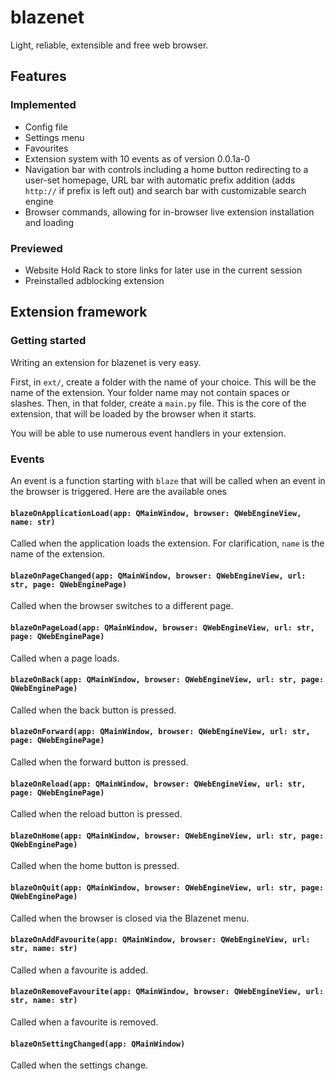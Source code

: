 # blazenet
Light, reliable, extensible and free web browser.

## Features
### Implemented
- Config file
- Settings menu
- Favourites
- Extension system with 10 events as of version 0.0.1a-0
- Navigation bar with controls including a home button redirecting to a user-set homepage, URL bar with automatic prefix addition (adds `http://` if prefix is left out) and search bar with customizable search engine
- Browser commands, allowing for in-browser live extension installation and loading
### Previewed
- Website Hold Rack to store links for later use in the current session
- Preinstalled adblocking extension

## Extension framework
### Getting started
Writing an extension for blazenet is very easy.

First, in `ext/`, create a folder with the name of your choice. This will be the name of the extension. Your folder name may not contain spaces or slashes.
Then, in that folder, create a `main.py` file. This is the core of the extension, that will be loaded by the browser when it starts.

You will be able to use numerous event handlers in your extension.

### Events
An event is a function starting with `blaze` that will be called when an event in the browser is triggered. Here are the available ones
#### `blazeOnApplicationLoad(app: QMainWindow, browser: QWebEngineView, name: str)`
Called when the application loads the extension. For clarification, `name` is the name of the extension.

#### `blazeOnPageChanged(app: QMainWindow, browser: QWebEngineView, url: str, page: QWebEnginePage)`
Called when the browser switches to a different page.

#### `blazeOnPageLoad(app: QMainWindow, browser: QWebEngineView, url: str, page: QWebEnginePage)`
Called when a page loads.

#### `blazeOnBack(app: QMainWindow, browser: QWebEngineView, url: str, page: QWebEnginePage)`
Called when the back button is pressed.

#### `blazeOnForward(app: QMainWindow, browser: QWebEngineView, url: str, page: QWebEnginePage)`
Called when the forward button is pressed.

#### `blazeOnReload(app: QMainWindow, browser: QWebEngineView, url: str, page: QWebEnginePage)`
Called when the reload button is pressed.

#### `blazeOnHome(app: QMainWindow, browser: QWebEngineView, url: str, page: QWebEnginePage)`
Called when the home button is pressed.

#### `blazeOnQuit(app: QMainWindow, browser: QWebEngineView, url: str, page: QWebEnginePage)`
Called when the browser is closed via the Blazenet menu.

#### `blazeOnAddFavourite(app: QMainWindow, browser: QWebEngineView, url: str, name: str)`
Called when a favourite is added.

#### `blazeOnRemoveFavourite(app: QMainWindow, browser: QWebEngineView, url: str, name: str)`
Called when a favourite is removed.

#### `blazeOnSettingChanged(app: QMainWindow)`
Called when the settings change.
